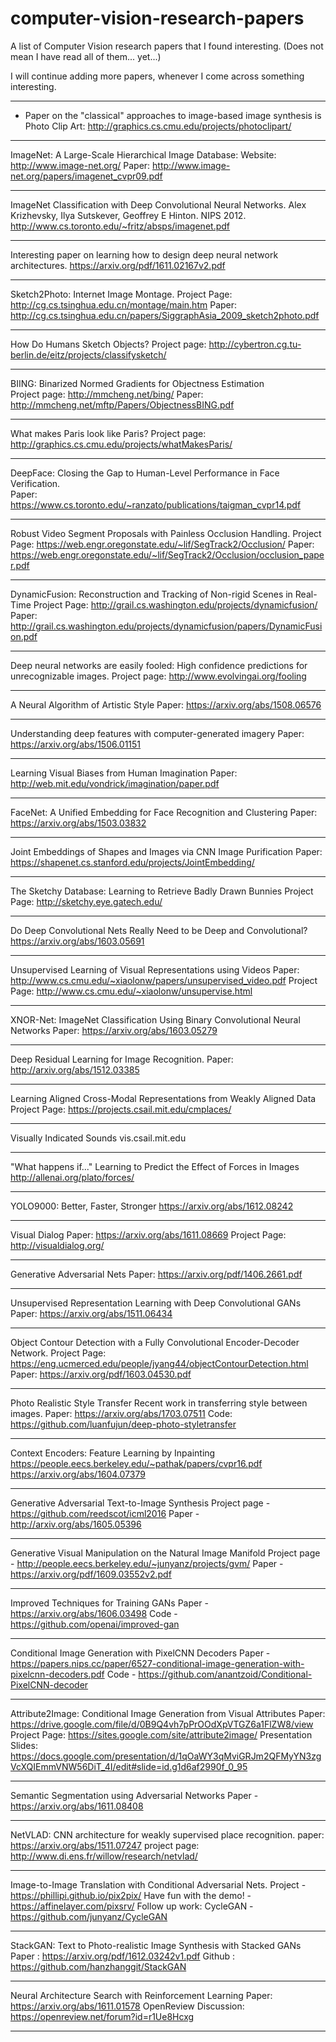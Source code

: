 # computer-vision-research-papers

A list of Computer Vision research papers that I found interesting. (Does not mean I have read all of them... yet...)

I will continue adding more papers, whenever I come across something interesting. 

---------------------------------------------------------------------------------------
- Paper on the "classical" approaches to image-based image synthesis is Photo Clip Art:
     http://graphics.cs.cmu.edu/projects/photoclipart/
     
---------------------------------------------------------------------------------------
ImageNet: A Large-Scale Hierarchical Image Database:
    Website: http://www.image-net.org/
    Paper: http://www.image-net.org/papers/imagenet_cvpr09.pdf

---------------------------------------------------------------------------------------
ImageNet Classification with Deep Convolutional Neural Networks. Alex Krizhevsky, Ilya Sutskever, Geoffrey E Hinton. NIPS 2012.
    http://www.cs.toronto.edu/~fritz/absps/imagenet.pdf

---------------------------------------------------------------------------------------
Interesting paper on learning how to design deep neural network architectures.
    https://arxiv.org/pdf/1611.02167v2.pdf

---------------------------------------------------------------------------------------
Sketch2Photo: Internet Image Montage.
    Project Page: http://cg.cs.tsinghua.edu.cn/montage/main.htm
    Paper: http://cg.cs.tsinghua.edu.cn/papers/SiggraphAsia_2009_sketch2photo.pdf

---------------------------------------------------------------------------------------
How Do Humans Sketch Objects?
    Project page: http://cybertron.cg.tu-berlin.de/eitz/projects/classifysketch/
   
---------------------------------------------------------------------------------------
BIING: Binarized Normed Gradients for Objectness Estimation    
    Project page: http://mmcheng.net/bing/
    Paper: http://mmcheng.net/mftp/Papers/ObjectnessBING.pdf

---------------------------------------------------------------------------------------
What makes Paris look like Paris?
    Project page: http://graphics.cs.cmu.edu/projects/whatMakesParis/

---------------------------------------------------------------------------------------
DeepFace: Closing the Gap to Human-Level Performance in Face Verification.  
    Paper: https://www.cs.toronto.edu/~ranzato/publications/taigman_cvpr14.pdf

---------------------------------------------------------------------------------------
Robust Video Segment Proposals with Painless Occlusion Handling.
    Project Page: https://web.engr.oregonstate.edu/~lif/SegTrack2/Occlusion/
    Paper: https://web.engr.oregonstate.edu/~lif/SegTrack2/Occlusion/occlusion_paper.pdf  

---------------------------------------------------------------------------------------
DynamicFusion: Reconstruction and Tracking of Non-rigid Scenes in Real-Time
    Project Page: http://grail.cs.washington.edu/projects/dynamicfusion/
    Paper: http://grail.cs.washington.edu/projects/dynamicfusion/papers/DynamicFusion.pdf

---------------------------------------------------------------------------------------
Deep neural networks are easily fooled: High confidence predictions for unrecognizable images. 
    Project page: http://www.evolvingai.org/fooling

---------------------------------------------------------------------------------------
A Neural Algorithm of Artistic Style
    Paper: https://arxiv.org/abs/1508.06576

---------------------------------------------------------------------------------------
Understanding deep features with computer-generated imagery
    Paper: https://arxiv.org/abs/1506.01151

---------------------------------------------------------------------------------------
Learning Visual Biases from Human Imagination
    Paper: http://web.mit.edu/vondrick/imagination/paper.pdf

---------------------------------------------------------------------------------------
FaceNet: A Unified Embedding for Face Recognition and Clustering 
    Paper: https://arxiv.org/abs/1503.03832

---------------------------------------------------------------------------------------
Joint Embeddings of Shapes and Images via CNN Image Purification
    Paper: https://shapenet.cs.stanford.edu/projects/JointEmbedding/

---------------------------------------------------------------------------------------
The Sketchy Database: Learning to Retrieve Badly Drawn Bunnies
    Project Page: http://sketchy.eye.gatech.edu/

---------------------------------------------------------------------------------------
Do Deep Convolutional Nets Really Need to be Deep and Convolutional?
    https://arxiv.org/abs/1603.05691

---------------------------------------------------------------------------------------
Unsupervised Learning of Visual Representations using Videos
    Paper: http://www.cs.cmu.edu/~xiaolonw/papers/unsupervised_video.pdf
    Project Page: http://www.cs.cmu.edu/~xiaolonw/unsupervise.html

---------------------------------------------------------------------------------------
XNOR-Net: ImageNet Classification Using Binary Convolutional Neural Networks
    Paper: https://arxiv.org/abs/1603.05279

---------------------------------------------------------------------------------------
Deep Residual Learning for Image Recognition.
    Paper: http://arxiv.org/abs/1512.03385

---------------------------------------------------------------------------------------
Learning Aligned Cross-Modal Representations from Weakly Aligned Data
    Project Page: https://projects.csail.mit.edu/cmplaces/

---------------------------------------------------------------------------------------
Visually Indicated Sounds
    vis.csail.mit.edu

---------------------------------------------------------------------------------------
"What happens if..." Learning to Predict the Effect of Forces in Images   
    http://allenai.org/plato/forces/

---------------------------------------------------------------------------------------
YOLO9000: Better, Faster, Stronger
    https://arxiv.org/abs/1612.08242

---------------------------------------------------------------------------------------
Visual Dialog 
    Paper: https://arxiv.org/abs/1611.08669
    Project Page: http://visualdialog.org/

---------------------------------------------------------------------------------------
Generative Adversarial Nets
    Paper: https://arxiv.org/pdf/1406.2661.pdf

---------------------------------------------------------------------------------------
Unsupervised Representation Learning with Deep Convolutional GANs
    Paper: https://arxiv.org/abs/1511.06434

---------------------------------------------------------------------------------------
Object Contour Detection with a Fully Convolutional Encoder-Decoder Network.
    Project Page: https://eng.ucmerced.edu/people/jyang44/objectContourDetection.html
    Paper: https://arxiv.org/pdf/1603.04530.pdf

---------------------------------------------------------------------------------------
Photo Realistic Style Transfer
    Recent work in transferring style between images. 
    Paper: https://arxiv.org/abs/1703.07511 
    Code: https://github.com/luanfujun/deep-photo-styletransfer
    
---------------------------------------------------------------------------------------
Context Encoders: Feature Learning by Inpainting
    https://people.eecs.berkeley.edu/~pathak/papers/cvpr16.pdf
    https://arxiv.org/abs/1604.07379

---------------------------------------------------------------------------------------
Generative Adversarial Text-to-Image Synthesis
    Project page - https://github.com/reedscot/icml2016
    Paper - http://arxiv.org/abs/1605.05396

---------------------------------------------------------------------------------------
Generative Visual Manipulation on the Natural Image Manifold
    Project page - http://people.eecs.berkeley.edu/~junyanz/projects/gvm/
    Paper - https://arxiv.org/pdf/1609.03552v2.pdf

---------------------------------------------------------------------------------------
Improved Techniques for Training GANs
    Paper - https://arxiv.org/abs/1606.03498
    Code - https://github.com/openai/improved-gan

---------------------------------------------------------------------------------------
Conditional Image Generation with PixelCNN Decoders
    Paper - https://papers.nips.cc/paper/6527-conditional-image-generation-with-pixelcnn-decoders.pdf
    Code - https://github.com/anantzoid/Conditional-PixelCNN-decoder

---------------------------------------------------------------------------------------
Attribute2Image: Conditional Image Generation from Visual Attributes
    Paper: https://drive.google.com/file/d/0B9Q4vh7pPrOOdXpVTGZ6a1FlZW8/view
    Project Page: https://sites.google.com/site/attribute2image/
    Presentation Slides: https://docs.google.com/presentation/d/1qOaWY3qMviGRJm2QFMyYN3zgVcXQIEmmVNW56DiT_4I/edit#slide=id.g1d6af2990f_0_95

---------------------------------------------------------------------------------------
Semantic Segmentation using Adversarial Networks
    Paper - https://arxiv.org/abs/1611.08408
    
---------------------------------------------------------------------------------------
NetVLAD: CNN architecture for weakly supervised place recognition.
    paper: https://arxiv.org/abs/1511.07247
    project page: http://www.di.ens.fr/willow/research/netvlad/

---------------------------------------------------------------------------------------
Image-to-Image Translation with Conditional Adversarial Nets.
    Project - https://phillipi.github.io/pix2pix/
    Have fun with the demo! - https://affinelayer.com/pixsrv/
    Follow up work: CycleGAN - https://github.com/junyanz/CycleGAN

---------------------------------------------------------------------------------------
StackGAN: Text to Photo-realistic Image Synthesis with Stacked GANs
    Paper : https://arxiv.org/pdf/1612.03242v1.pdf
    Github : https://github.com/hanzhanggit/StackGAN

---------------------------------------------------------------------------------------
Neural Architecture Search with Reinforcement Learning
    Paper: https://arxiv.org/abs/1611.01578
    OpenReview Discussion: https://openreview.net/forum?id=r1Ue8Hcxg

---------------------------------------------------------------------------------------
